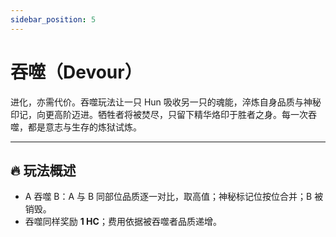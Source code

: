 ```yaml
---
sidebar_position: 5
---
```


# 吞噬（Devour）

进化，亦需代价。吞噬玩法让一只 Hun 吸收另一只的魂能，淬炼自身品质与神秘印记，向更高阶迈进。牺牲者将被焚尽，只留下精华烙印于胜者之身。每一次吞噬，都是意志与生存的炼狱试炼。

---

## 🔥 玩法概述

* A 吞噬 B：A 与 B 同部位品质逐一对比，取高值；神秘标记位按位合并；B 被销毁。
* 吞噬同样奖励 **1 HC**；费用依据被吞噬者品质递增。